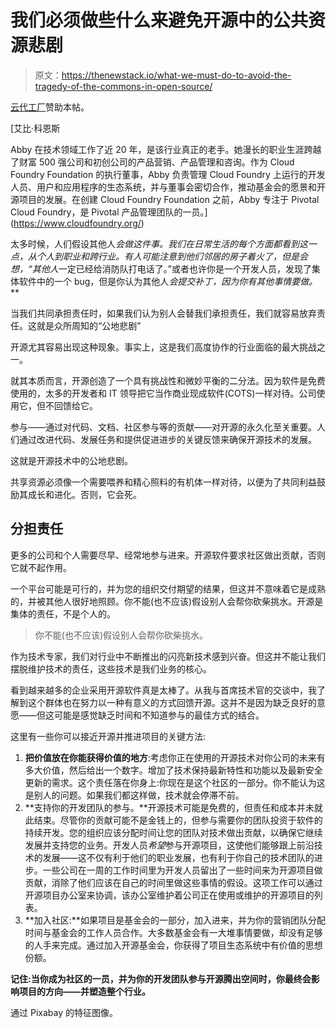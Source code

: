 # 我们必须做些什么来避免开源中的公共资源悲剧

> 原文：<https://thenewstack.io/what-we-must-do-to-avoid-the-tragedy-of-the-commons-in-open-source/>

[云代工厂](https://www.cloudfoundry.org/)赞助本帖。

 [艾比·科恩斯

Abby 在技术领域工作了近 20 年，是该行业真正的老手。她漫长的职业生涯跨越了财富 500 强公司和初创公司的产品营销、产品管理和咨询。作为 Cloud Foundry Foundation 的执行董事，Abby 负责管理 Cloud Foundry 上运行的开发人员、用户和应用程序的生态系统，并与董事会密切合作，推动基金会的愿景和开源项目的发展。在创建 Cloud Foundry Foundation 之前，Abby 专注于 Pivotal Cloud Foundry，是 Pivotal 产品管理团队的一员。](https://www.cloudfoundry.org/) 

太多时候，人们假设其他人*会做这件事。我们在日常生活的每个方面都看到这一点，从个人到职业和跨行业。有人可能注意到他们邻居的房子着火了，但是会想，“其他人*一定已经给消防队打电话了。”或者也许你是一个开发人员，发现了集体软件中的一个 bug，但是你认为其他人*会提交补丁，因为你有其他事情要做。***

当我们共同承担责任时，如果我们认为别人会替我们承担责任，我们就容易放弃责任。这就是众所周知的“公地悲剧”

开源尤其容易出现这种现象。事实上，这是我们高度协作的行业面临的最大挑战之一。

就其本质而言，开源创造了一个具有挑战性和微妙平衡的二分法。因为软件是免费使用的，太多的开发者和 IT 领导把它当作商业现成软件(COTS)一样对待。公司使用它，但不回馈给它。

参与——通过对代码、文档、社区参与等的贡献——对开源的永久化至关重要。人们通过改进代码、发展任务和提供促进进步的关键反馈来确保开源技术的发展。

这就是开源技术中的公地悲剧。

共享资源必须像一个需要喂养和精心照料的有机体一样对待，以便为了共同利益鼓励其成长和进化。否则，它会死。

## **分担责任**

更多的公司和个人需要尽早、经常地参与进来。开源软件要求社区做出贡献，否则它就不起作用。

一个平台可能是可行的，并为您的组织交付期望的结果，但这并不意味着它是成熟的，并被其他人很好地照顾。你不能(也不应该)假设别人会帮你砍柴挑水。开源是集体的责任，不是个人的。

> 你不能(也不应该)假设别人会帮你砍柴挑水。

作为技术专家，我们对行业中不断推出的闪亮新技术感到兴奋。但这并不能让我们摆脱维护技术的责任，这些技术是我们业务的核心。

看到越来越多的企业采用开源软件真是太棒了。从我与首席技术官的交谈中，我了解到这个群体也在努力以一种有意义的方式回馈开源。这并不是因为缺乏良好的意愿——但这可能是感觉缺乏时间和不知道参与的最佳方式的结合。

这里有一些你可以接近开源并推进项目的关键方法:

1.  **把价值放在你能获得价值的地方**:考虑你正在使用的开源技术对你公司的未来有多大价值，然后给出一个数字。增加了技术保持最新特性和功能以及最新安全更新的需求。这个责任落在你身上:你现在是这个社区的一部分。你不能认为这是别人的问题。如果我们都这样做，技术就会停滞不前。
2.  **支持你的开发团队的参与。**开源技术可能是免费的，但责任和成本并未就此结束。尽管你的贡献可能不是金钱上的，但参与需要你的团队投资于软件的持续开发。您的组织应该分配时间让您的团队对技术做出贡献，以确保它继续发展并支持您的业务。开发人员*希望*参与开源项目，这使他们能够跟上前沿技术的发展——这不仅有利于他们的职业发展，也有利于你自己的技术团队的进步。一些公司在一周的工作时间里为开发人员留出了一些时间来为开源项目做贡献，消除了他们应该在自己的时间里做这些事情的假设。这项工作可以通过开源项目办公室来协调，该办公室维护着公司正在使用或维护的开源项目的列表。
3.  **加入社区:**如果项目是基金会的一部分，加入进来，并为你的营销团队分配时间与基金会的工作人员合作。大多数基金会有一大堆事情要做，却没有足够的人手来完成。通过加入开源基金会，你获得了项目生态系统中有价值的思想份额。

**记住:当你成为社区的一员，并为你的开发团队参与开源腾出空间时，你最终会影响项目的方向——并塑造整个行业。**

通过 Pixabay 的特征图像。

<svg xmlns:xlink="http://www.w3.org/1999/xlink" viewBox="0 0 68 31" version="1.1"><title>Group</title> <desc>Created with Sketch.</desc></svg>